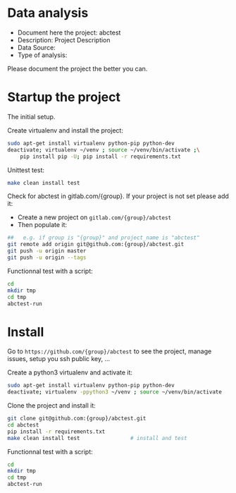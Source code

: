 # Data analysis
- Document here the project: abctest
- Description: Project Description
- Data Source:
- Type of analysis:

Please document the project the better you can.

# Startup the project

The initial setup.

Create virtualenv and install the project:
```bash
sudo apt-get install virtualenv python-pip python-dev
deactivate; virtualenv ~/venv ; source ~/venv/bin/activate ;\
    pip install pip -U; pip install -r requirements.txt
```

Unittest test:
```bash
make clean install test
```

Check for abctest in gitlab.com/{group}.
If your project is not set please add it:

- Create a new project on `gitlab.com/{group}/abctest`
- Then populate it:

```bash
##   e.g. if group is "{group}" and project_name is "abctest"
git remote add origin git@github.com:{group}/abctest.git
git push -u origin master
git push -u origin --tags
```

Functionnal test with a script:

```bash
cd
mkdir tmp
cd tmp
abctest-run
```

# Install

Go to `https://github.com/{group}/abctest` to see the project, manage issues,
setup you ssh public key, ...

Create a python3 virtualenv and activate it:

```bash
sudo apt-get install virtualenv python-pip python-dev
deactivate; virtualenv -ppython3 ~/venv ; source ~/venv/bin/activate
```

Clone the project and install it:

```bash
git clone git@github.com:{group}/abctest.git
cd abctest
pip install -r requirements.txt
make clean install test                # install and test
```
Functionnal test with a script:

```bash
cd
mkdir tmp
cd tmp
abctest-run
```
